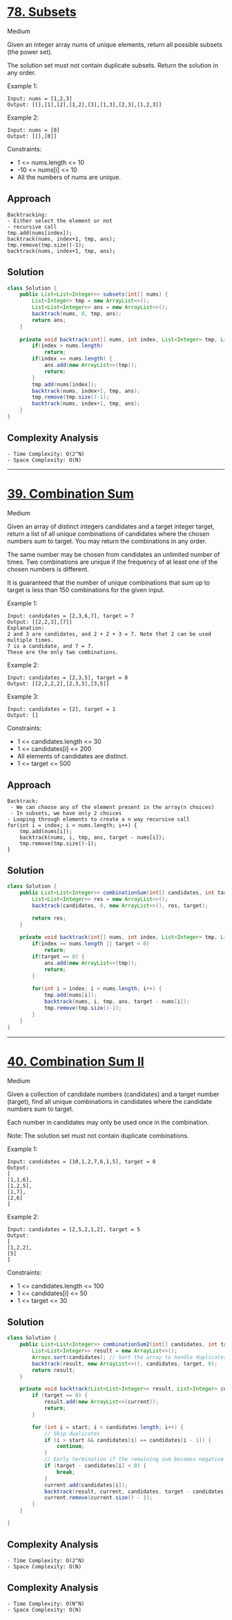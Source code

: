 # [78. Subsets](https://leetcode.com/problems/subsets/)
Medium


Given an integer array nums of unique elements, return all possible subsets (the power set).

The solution set must not contain duplicate subsets. Return the solution in any order.

 
Example 1:
```
Input: nums = [1,2,3]
Output: [[],[1],[2],[1,2],[3],[1,3],[2,3],[1,2,3]]
```
Example 2:
```
Input: nums = [0]
Output: [[],[0]]
 ```

Constraints:

- 1 <= nums.length <= 10
- -10 <= nums[i] <= 10
- All the numbers of nums are unique.

## Approach
```
Backtracking:
- Either select the element or not
- recursive call
tmp.add(nums[index]);
backtrack(nums, index+1, tmp, ans);
tmp.remove(tmp.size()-1);
backtrack(nums, index+1, tmp, ans);
```

## Solution
```java
class Solution {
    public List<List<Integer>> subsets(int[] nums) {
        List<Integer> tmp = new ArrayList<>();
        List<List<Integer>> ans = new ArrayList<>();
        backtrack(nums, 0, tmp, ans);
        return ans;
    }
    
    private void backtrack(int[] nums, int index, List<Integer> tmp, List<List<Integer>> ans) {
        if(index > nums.length)
            return;
        if(index == nums.length) {
            ans.add(new ArrayList<>(tmp));
            return;
        }
        tmp.add(nums[index]);
        backtrack(nums, index+1, tmp, ans);
        tmp.remove(tmp.size()-1);
        backtrack(nums, index+1, tmp, ans);
    }
}
```

## Complexity Analysis
```
- Time Complexity: O(2^N)
- Space Complexity: O(N)
```
---
# [39. Combination Sum](https://leetcode.com/problems/combination-sum/)
Medium


Given an array of distinct integers candidates and a target integer target, return a list of all unique combinations of candidates where the chosen numbers sum to target. You may return the combinations in any order.

The same number may be chosen from candidates an unlimited number of times. Two combinations are unique if the frequency of at least one of the chosen numbers is different.

It is guaranteed that the number of unique combinations that sum up to target is less than 150 combinations for the given input.

 

Example 1:
```
Input: candidates = [2,3,6,7], target = 7
Output: [[2,2,3],[7]]
Explanation:
2 and 3 are candidates, and 2 + 2 + 3 = 7. Note that 2 can be used multiple times.
7 is a candidate, and 7 = 7.
These are the only two combinations.
```
Example 2:
```
Input: candidates = [2,3,5], target = 8
Output: [[2,2,2,2],[2,3,3],[3,5]]
```
Example 3:
```
Input: candidates = [2], target = 1
Output: []
 ```

Constraints:

- 1 <= candidates.length <= 30
- 1 <= candidates[i] <= 200
- All elements of candidates are distinct.
- 1 <= target <= 500

## Approach
```
Backtrack:
 - We can choose any of the element present in the array(n choices)
 - In subsets, we have only 2 choices
- Looping through elements to create a n way recursive call
for(int i = index; i < nums.length; i++) {
    tmp.add(nums[i]);
    backtrack(nums, i, tmp, ans, target - nums[i]);
    tmp.remove(tmp.size()-1);
}
```

## Solution
```java
class Solution {
    public List<List<Integer>> combinationSum(int[] candidates, int target) {
        List<List<Integer>> res = new ArrayList<>();
        backtrack(candidates, 0, new ArrayList<>(), res, target);

        return res;
    }
    
    private void backtrack(int[] nums, int index, List<Integer> tmp, List<List<Integer>> ans, int target) {
        if(index >= nums.length || target < 0)
            return;
        if(target == 0) {
            ans.add(new ArrayList<>(tmp));
            return;
        }
        
        for(int i = index; i < nums.length; i++) {
            tmp.add(nums[i]);
            backtrack(nums, i, tmp, ans, target - nums[i]);
            tmp.remove(tmp.size()-1);
        }
    }
}
```
---
# [40. Combination Sum II](https://leetcode.com/problems/combination-sum-ii/)
Medium


Given a collection of candidate numbers (candidates) and a target number (target), find all unique combinations in candidates where the candidate numbers sum to target.

Each number in candidates may only be used once in the combination.

Note: The solution set must not contain duplicate combinations.

 

Example 1:
```
Input: candidates = [10,1,2,7,6,1,5], target = 8
Output: 
[
[1,1,6],
[1,2,5],
[1,7],
[2,6]
]
```
Example 2:
```
Input: candidates = [2,5,2,1,2], target = 5
Output: 
[
[1,2,2],
[5]
]
 ```

Constraints:

- 1 <= candidates.length <= 100
- 1 <= candidates[i] <= 50
- 1 <= target <= 30


## Solution
```java
class Solution {
    public List<List<Integer>> combinationSum2(int[] candidates, int target) {
        List<List<Integer>> result = new ArrayList<>();
        Arrays.sort(candidates); // Sort the array to handle duplicates
        backtrack(result, new ArrayList<>(), candidates, target, 0);
        return result;
    }

    private void backtrack(List<List<Integer>> result, List<Integer> current, int[] candidates, int target, int start) {
        if (target == 0) {
            result.add(new ArrayList<>(current));
            return;
        }

        for (int i = start; i < candidates.length; i++) {
            // Skip duplicates
            if (i > start && candidates[i] == candidates[i - 1]) {
                continue;
            }
            // Early termination if the remaining sum becomes negative
            if (target - candidates[i] < 0) {
                break;
            }
            current.add(candidates[i]);
            backtrack(result, current, candidates, target - candidates[i], i + 1);
            current.remove(current.size() - 1);
        }
    }

}
```

## Complexity Analysis
```
- Time Complexity: O(2^N)
- Space Complexity: O(N)
```

## Complexity Analysis
```
- Time Complexity: O(N^N)
- Space Complexity: O(N)
```
